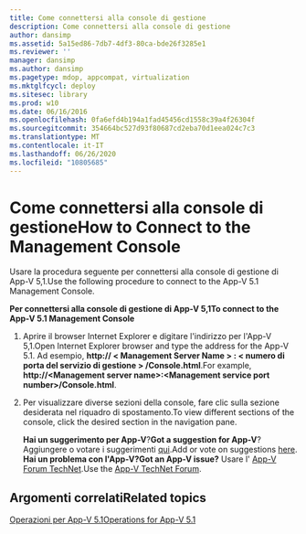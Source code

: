 ```yaml
---
title: Come connettersi alla console di gestione
description: Come connettersi alla console di gestione
author: dansimp
ms.assetid: 5a15ed86-7db7-4df3-80ca-bde26f3285e1
ms.reviewer: ''
manager: dansimp
ms.author: dansimp
ms.pagetype: mdop, appcompat, virtualization
ms.mktglfcycl: deploy
ms.sitesec: library
ms.prod: w10
ms.date: 06/16/2016
ms.openlocfilehash: 0fa6efd4b194a1fad45456cd1558c39a4f26304f
ms.sourcegitcommit: 354664bc527d93f80687cd2eba70d1eea024c7c3
ms.translationtype: MT
ms.contentlocale: it-IT
ms.lasthandoff: 06/26/2020
ms.locfileid: "10805685"
---
```

# <span data-ttu-id="d8eb0-103">Come connettersi alla console di gestione</span><span class="sxs-lookup"><span data-stu-id="d8eb0-103">How to Connect to the Management Console</span></span>


<span data-ttu-id="d8eb0-104">Usare la procedura seguente per connettersi alla console di gestione di App-V 5,1.</span><span class="sxs-lookup"><span data-stu-id="d8eb0-104">Use the following procedure to connect to the App-V 5.1 Management Console.</span></span>

**<span data-ttu-id="d8eb0-105">Per connettersi alla console di gestione di App-V 5,1</span><span class="sxs-lookup"><span data-stu-id="d8eb0-105">To connect to the App-V 5.1 Management Console</span></span>**

1.  <span data-ttu-id="d8eb0-106">Aprire il browser Internet Explorer e digitare l'indirizzo per l'App-V 5,1.</span><span class="sxs-lookup"><span data-stu-id="d8eb0-106">Open Internet Explorer browser and type the address for the App-V 5.1.</span></span> <span data-ttu-id="d8eb0-107">Ad esempio, **http:// &lt; Management Server Name &gt; : &lt; numero di porta del servizio di gestione &gt; /Console.html**.</span><span class="sxs-lookup"><span data-stu-id="d8eb0-107">For example, **http://&lt;Management server name&gt;:&lt;Management service port number&gt;/Console.html**.</span></span>

2.  <span data-ttu-id="d8eb0-108">Per visualizzare diverse sezioni della console, fare clic sulla sezione desiderata nel riquadro di spostamento.</span><span class="sxs-lookup"><span data-stu-id="d8eb0-108">To view different sections of the console, click the desired section in the navigation pane.</span></span>

    <span data-ttu-id="d8eb0-109">**Hai un suggerimento per App-V**?</span><span class="sxs-lookup"><span data-stu-id="d8eb0-109">**Got a suggestion for App-V**?</span></span> <span data-ttu-id="d8eb0-110">Aggiungere o votare i suggerimenti [qui](http://appv.uservoice.com/forums/280448-microsoft-application-virtualization).</span><span class="sxs-lookup"><span data-stu-id="d8eb0-110">Add or vote on suggestions [here](http://appv.uservoice.com/forums/280448-microsoft-application-virtualization).</span></span> **<span data-ttu-id="d8eb0-111">Hai un problema con l'App-V?</span><span class="sxs-lookup"><span data-stu-id="d8eb0-111">Got an App-V issue?</span></span>** <span data-ttu-id="d8eb0-112">Usare l' [App-V Forum TechNet](https://social.technet.microsoft.com/Forums/home?forum=mdopappv).</span><span class="sxs-lookup"><span data-stu-id="d8eb0-112">Use the [App-V TechNet Forum](https://social.technet.microsoft.com/Forums/home?forum=mdopappv).</span></span>

## <span data-ttu-id="d8eb0-113">Argomenti correlati</span><span class="sxs-lookup"><span data-stu-id="d8eb0-113">Related topics</span></span>


[<span data-ttu-id="d8eb0-114">Operazioni per App-V 5.1</span><span class="sxs-lookup"><span data-stu-id="d8eb0-114">Operations for App-V 5.1</span></span>](operations-for-app-v-51.md)

 

 





